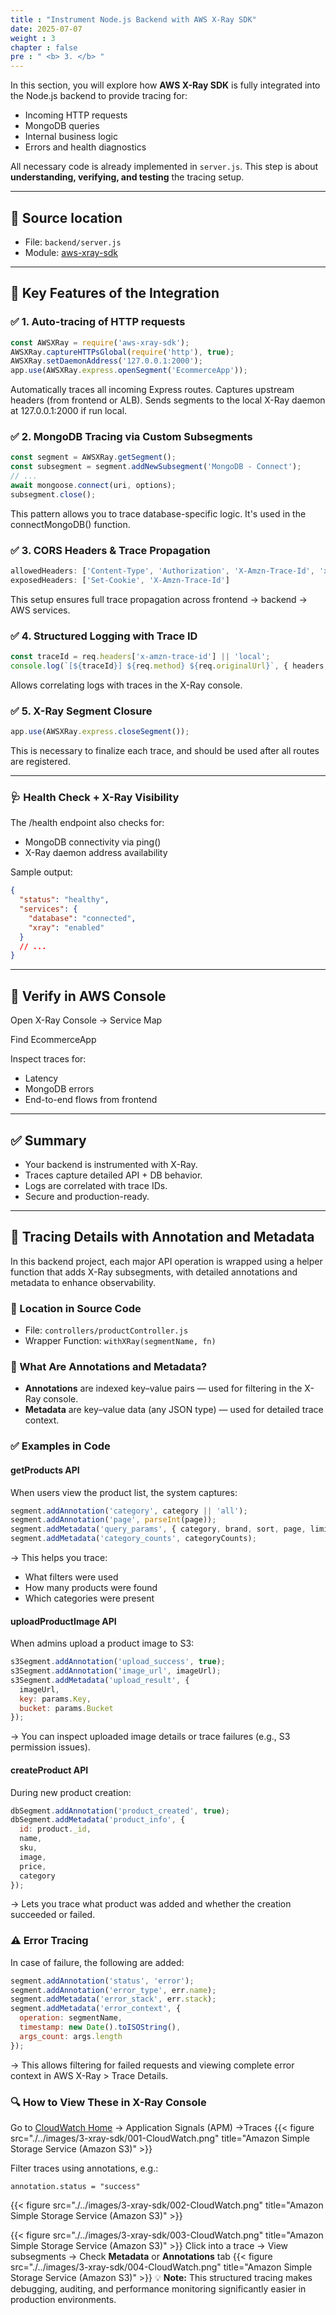 ```yaml
---
title : "Instrument Node.js Backend with AWS X-Ray SDK"
date: 2025-07-07
weight : 3
chapter : false
pre : " <b> 3. </b> "
---
```


In this section, you will explore how **AWS X-Ray SDK** is fully integrated into the Node.js backend to provide tracing for:

- Incoming HTTP requests
- MongoDB queries
- Internal business logic
- Errors and health diagnostics

All necessary code is already implemented in `server.js`. This step is about **understanding, verifying, and testing** the tracing setup.

---

## 📂 Source location

- File: `backend/server.js`
- Module: [aws-xray-sdk](https://www.npmjs.com/package/aws-xray-sdk)

---

## 🧠 Key Features of the Integration

### ✅ 1. Auto-tracing of HTTP requests

```js
const AWSXRay = require('aws-xray-sdk');
AWSXRay.captureHTTPsGlobal(require('http'), true);
AWSXRay.setDaemonAddress('127.0.0.1:2000');
app.use(AWSXRay.express.openSegment('EcommerceApp'));
```
Automatically traces all incoming Express routes.
Captures upstream headers (from frontend or ALB).
Sends segments to the local X-Ray daemon at 127.0.0.1:2000 if run local.

### ✅ 2. MongoDB Tracing via Custom Subsegments

```js
const segment = AWSXRay.getSegment();
const subsegment = segment.addNewSubsegment('MongoDB - Connect');
// ...
await mongoose.connect(uri, options);
subsegment.close();
```
This pattern allows you to trace database-specific logic. It's used in the connectMongoDB() function.

### ✅ 3. CORS Headers & Trace Propagation

```js
allowedHeaders: ['Content-Type', 'Authorization', 'X-Amzn-Trace-Id', 'x-amz-security-token'],
exposedHeaders: ['Set-Cookie', 'X-Amzn-Trace-Id']
```
This setup ensures full trace propagation across frontend → backend → AWS services.

### ✅ 4. Structured Logging with Trace ID

```js
const traceId = req.headers['x-amzn-trace-id'] || 'local';
console.log(`[${traceId}] ${req.method} ${req.originalUrl}`, { headers, body });
```
Allows correlating logs with traces in the X-Ray console.

### ✅ 5. X-Ray Segment Closure

```js
app.use(AWSXRay.express.closeSegment());
```
This is necessary to finalize each trace, and should be used after all routes are registered.

---

### 🩺 Health Check + X-Ray Visibility
The /health endpoint also checks for:

- MongoDB connectivity via ping()
- X-Ray daemon address availability

Sample output:

```json
{
  "status": "healthy",
  "services": {
    "database": "connected",
    "xray": "enabled"
  }
  // ...
}
```

---

## 🧪 Verify in AWS Console
Open X-Ray Console → Service Map

Find EcommerceApp

Inspect traces for:

- Latency
- MongoDB errors
- End-to-end flows from frontend

---

## ✅ Summary
- Your backend is instrumented with X-Ray.
- Traces capture detailed API + DB behavior.
- Logs are correlated with trace IDs.
- Secure and production-ready.

---

## 🎯 Tracing Details with Annotation and Metadata
In this backend project, each major API operation is wrapped using a helper function that adds X-Ray subsegments, with detailed annotations and metadata to enhance observability.

### 📍 Location in Source Code
- File: `controllers/productController.js`
- Wrapper Function: `withXRay(segmentName, fn)`

### 🧩 What Are Annotations and Metadata?
- **Annotations** are indexed key–value pairs — used for filtering in the X-Ray console.
- **Metadata** are key–value data (any JSON type) — used for detailed trace context.

### ✅ Examples in Code
#### getProducts API
When users view the product list, the system captures:

```js
segment.addAnnotation('category', category || 'all');
segment.addAnnotation('page', parseInt(page));
segment.addMetadata('query_params', { category, brand, sort, page, limit });
segment.addMetadata('category_counts', categoryCounts);
```
→ This helps you trace:
- What filters were used
- How many products were found
- Which categories were present

#### uploadProductImage API
When admins upload a product image to S3:

```js
s3Segment.addAnnotation('upload_success', true);
s3Segment.addAnnotation('image_url', imageUrl);
s3Segment.addMetadata('upload_result', {
  imageUrl,
  key: params.Key,
  bucket: params.Bucket
});
```
→ You can inspect uploaded image details or trace failures (e.g., S3 permission issues).

#### createProduct API
During new product creation:

```js
dbSegment.addAnnotation('product_created', true);
dbSegment.addMetadata('product_info', {
  id: product._id,
  name,
  sku,
  image,
  price,
  category
});
```
→ Lets you trace what product was added and whether the creation succeeded or failed.

### ⚠️ Error Tracing
In case of failure, the following are added:

```js
segment.addAnnotation('status', 'error');
segment.addAnnotation('error_type', err.name);
segment.addMetadata('error_stack', err.stack);
segment.addMetadata('error_context', {
  operation: segmentName,
  timestamp: new Date().toISOString(),
  args_count: args.length
});
```
→ This allows filtering for failed requests and viewing complete error context in AWS X-Ray > Trace Details.

### 🔍 How to View These in X-Ray Console
Go to [CloudWatch Home](https://console.aws.amazon.com/cloudwatch/home) → Application Signals (APM) →Traces
{{< figure src="./../images/3-xray-sdk/001-CloudWatch.png" title="Amazon Simple Storage Service (Amazon S3)" >}}

Filter traces using annotations, e.g.:

```
annotation.status = "success"
```
{{< figure src="./../images/3-xray-sdk/002-CloudWatch.png" title="Amazon Simple Storage Service (Amazon S3)" >}}

{{< figure src="./../images/3-xray-sdk/003-CloudWatch.png" title="Amazon Simple Storage Service (Amazon S3)" >}}
Click into a trace → View subsegments → Check **Metadata** or **Annotations** tab
{{< figure src="./../images/3-xray-sdk/004-CloudWatch.png" title="Amazon Simple Storage Service (Amazon S3)" >}}
💡 **Note:** This structured tracing makes debugging, auditing, and performance monitoring significantly easier in production environments.

